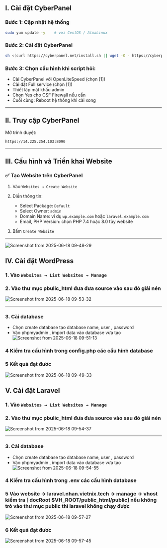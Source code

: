 
## I. Cài đặt CyberPanel

### Bước 1: Cập nhật hệ thống

```bash
sudo yum update -y    # với CentOS / AlmaLinux

```

### Bước 2: Cài đặt CyberPanel

```bash
sh <(curl https://cyberpanel.net/install.sh || wget -O - https://cyberpanel.net/install.sh)
```

### Bước 3: Chọn cấu hình khi script hỏi:

* Cài CyberPanel với OpenLiteSpeed (chọn \[1])
* Cài đặt Full service (chọn \[1])
* Thiết lập mật khẩu admin
* Chọn Yes cho CSF Firewall nếu cần
* Cuối cùng: Reboot hệ thống khi cài xong

---

## II. Truy cập CyberPanel

Mở trình duyệt:

```
https://14.225.254.103:8090
```



---

## III. Cấu hình và Triển khai Website

### ✅ Tạo Website trên CyberPanel

1. Vào `Websites → Create Website`
2. Điền thông tin:

   * Select Package: `Default`
   * Select Owner: `admin`
   * Domain Name: ví dụ `wp.example.com` hoặc `laravel.example.com`
   * Email, PHP Version: chọn PHP 7.4 hoặc 8.0 tùy website
3. Bấm `Create Website`

---
![Screenshot from 2025-06-18 09-48-29](https://github.com/user-attachments/assets/8a0abfa6-3d16-4a1d-a81f-91fbf74dbec4)
  

## IV. Cài đặt WordPress

### 1. Vào `Websites → List Websites → Manage`

### 2. Vào thư mục pbulic_html đưa đưa source vào sau đó giải nén

![Screenshot from 2025-06-18 09-53-32](https://github.com/user-attachments/assets/6a63195d-5e17-4e01-bb0f-2293f2075c82)


---
### 3. Cài database 
  - Chọn create database tạo database name, user , password
  - Vào phpmyadmin , import data vào database vừa tạo
![Screenshot from 2025-06-18 09-51-13](https://github.com/user-attachments/assets/6550323d-9c38-4fcb-be9a-cadcabe21668)

### 4 Kiểm tra cấu hình trong config.php các cấu hình database
### 5 Kết quả đạt đươc
![Screenshot from 2025-06-18 09-49-33](https://github.com/user-attachments/assets/b4c67987-24c9-458b-8263-5f3c8d55641f)

## V. Cài đặt Laravel

### 1. Vào `Websites → List Websites → Manage`

### 2. Vào thư mục pbulic_html đưa đưa source vào sau đó giải nén

![Screenshot from 2025-06-18 09-54-37](https://github.com/user-attachments/assets/1d4c7bfd-e482-4f24-bac2-2a0b7acebd9c)


---
### 3. Cài database 
  - Chọn create database tạo database name, user , password
  - Vào phpmyadmin , import data vào database vừa tạo
![Screenshot from 2025-06-18 09-54-55](https://github.com/user-attachments/assets/b8204c5d-3e35-4eed-84a7-3a91cf4bf00a)


### 4 Kiểm tra cấu hình trong .env các cấu hình database
### 5 Vào website -> laravel.nhan.vietnix.tech -> manage -> vhost kiểm tra [ docRoot                   $VH_ROOT/public_html/public] nếu không trỏ vào thư mục public thì laravel không chạy được
![Screenshot from 2025-06-18 09-57-27](https://github.com/user-attachments/assets/42b1e914-9c3b-46df-a86f-2db0b511b70e)

### 6 Kết quả đạt đươc
![Screenshot from 2025-06-18 09-57-45](https://github.com/user-attachments/assets/38768fa5-430a-499d-8d5b-64aed4f0524a)

#
